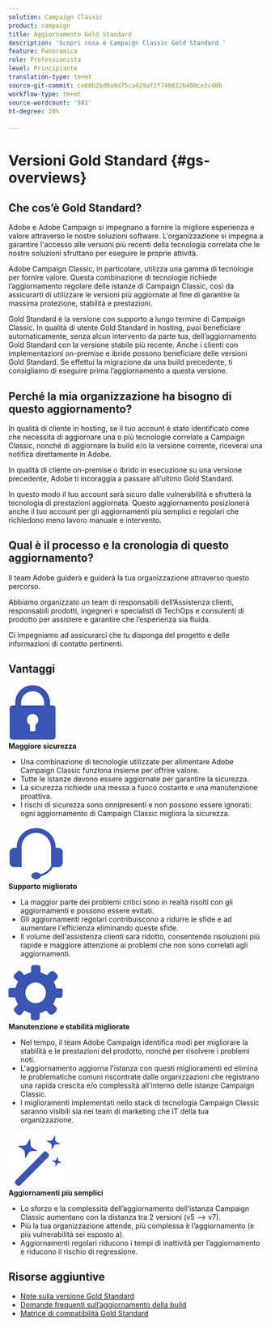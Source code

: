 ```yaml
---
solution: Campaign Classic
product: campaign
title: Aggiornamento Gold Standard
description: 'Scopri cosa è Campaign Classic Gold Standard '
feature: Panoramica
role: Professionista
level: Principiante
translation-type: tm+mt
source-git-commit: ce60b2bd0a9d75ca429af2f740832b408ce3c48b
workflow-type: tm+mt
source-wordcount: '581'
ht-degree: 20%

---
```



# Versioni Gold Standard {#gs-overviews}

## Che cos’è Gold Standard?

Adobe e Adobe Campaign si impegnano a fornire la migliore esperienza e valore attraverso le nostre soluzioni software. L&#39;organizzazione si impegna a garantire l&#39;accesso alle versioni più recenti della tecnologia correlata che le nostre soluzioni sfruttano per eseguire le proprie attività.

 Adobe Campaign Classic, in particolare, utilizza una gamma di tecnologie per fornire valore. Questa combinazione di tecnologie richiede l’aggiornamento regolare delle istanze di Campaign Classic, così da assicurarti di utilizzare le versioni più aggiornate al fine di garantire la massima protezione, stabilità e prestazioni.

Gold Standard è la versione con supporto a lungo termine di Campaign Classic. In qualità di utente Gold Standard in hosting, puoi beneficiare automaticamente, senza alcun intervento da parte tua, dell’aggiornamento Gold Standard con la versione stabile più recente. Anche i clienti con implementazioni on-premise e ibride possono beneficiare delle versioni Gold Standard. Se effettui la migrazione da una build precedente, ti consigliamo di eseguire prima l’aggiornamento a questa versione.

## Perché la mia organizzazione ha bisogno di questo aggiornamento?

In qualità di cliente in hosting, se il tuo account è stato identificato come che necessita di aggiornare una o più tecnologie correlate a Campaign Classic, nonché di aggiornare la build e/o la versione corrente, riceverai una notifica direttamente in Adobe.

In qualità di cliente on-premise o ibrido in esecuzione su una versione precedente, Adobe ti incoraggia a passare all’ultimo Gold Standard.

In questo modo il tuo account sarà sicuro dalle vulnerabilità e sfrutterà la tecnologia di prestazioni aggiornata. Questo aggiornamento posizionerà anche il tuo account per gli aggiornamenti più semplici e regolari che richiedono meno lavoro manuale e intervento.

## Qual è il processo e la cronologia di questo aggiornamento?

Il team Adobe guiderà e guiderà la tua organizzazione attraverso questo percorso.

Abbiamo organizzato un team di responsabili dell’Assistenza clienti, responsabili prodotti, ingegneri e specialisti di TechOps e consulenti di prodotto per assistere e garantire che l’esperienza sia fluida.

Ci impegniamo ad assicurarci che tu disponga del progetto e delle informazioni di contatto pertinenti.

## Vantaggi

<tr>
  <td>
      <img alt="Sicurezza" src="assets/do-not-localize/security.png"/>
    <div>
    <strong>Maggiore sicurezza</strong>
    </div>
    <ul>
    <li>Una combinazione di tecnologie utilizzate per alimentare Adobe Campaign Classic funziona insieme per offrire valore.</li>
    <li>Tutte le istanze devono essere aggiornate per garantire la sicurezza.</li>
    <li>La sicurezza richiede una messa a fuoco costante e una manutenzione proattiva.</li>
    <li>I rischi di sicurezza sono onnipresenti e non possono essere ignorati: ogni aggiornamento di Campaign Classic migliora la sicurezza.</li>
    </ul>
  </td>

<td>
      <img alt="Assistenza" src="assets/do-not-localize/support.png" />
    <div>
    <strong>Supporto migliorato</strong>
    </div>
    <ul>
    <li>La maggior parte dei problemi critici sono in realtà risolti con gli aggiornamenti e possono essere evitati.</li>
    <li>Gli aggiornamenti regolari contribuiscono a ridurre le sfide e ad aumentare l'efficienza eliminando queste sfide.</li>
    <li>Il volume dell'assistenza clienti sarà ridotto, consentendo risoluzioni più rapide e maggiore attenzione ai problemi che non sono correlati agli aggiornamenti.</li>
    </ul>
  </td>
</tr>

<tr>
  <td>
      <img alt="Manutenzione" src="assets/do-not-localize/maintenance.png"/>
    <div>
    <strong>Manutenzione e stabilità migliorate</strong>
    </div>
    <ul>
    <li>Nel tempo, il team Adobe Campaign identifica modi per migliorare la stabilità e le prestazioni del prodotto, nonché per risolvere i problemi noti.</li>
    <li>L'aggiornamento aggiorna l'istanza con questi miglioramenti ed elimina le problematiche comuni riscontrate dalle organizzazioni che registrano una rapida crescita e/o complessità all'interno delle istanze Campaign Classic.</li>
    <li>I miglioramenti implementati nello stack di tecnologia Campaign Classic saranno visibili sia nei team di marketing che IT della tua organizzazione.</li>
    </ul>
  </td>

<td>
      <img alt="Aggiornamento della build" src="assets/do-not-localize/upgrades.png" />
    <div>
    <strong>Aggiornamenti più semplici</strong>
    </a>
    </div>
    <ul>
    <li>Lo sforzo e la complessità dell’aggiornamento dell’istanza Campaign Classic aumentano con la distanza tra 2 versioni (v5 —&gt; v7).</li>
    <li>Più la tua organizzazione attende, più complessa è l’aggiornamento (e più vulnerabilità sei esposto a).</li>
    <li>Aggiornamenti regolari riducono i tempi di inattività per l’aggiornamento e riducono il rischio di regressione.</li>
    </ul>
  </td>
</tr>
</table>

## Risorse aggiuntive

* [Note sulla versione Gold Standard](gold-standard.md)
* [Domande frequenti sull’aggiornamento della build](../../platform/using/faq-build-upgrade.md)
* [Matrice di compatibilità Gold Standard](compatibility-matrix-gs.md)
